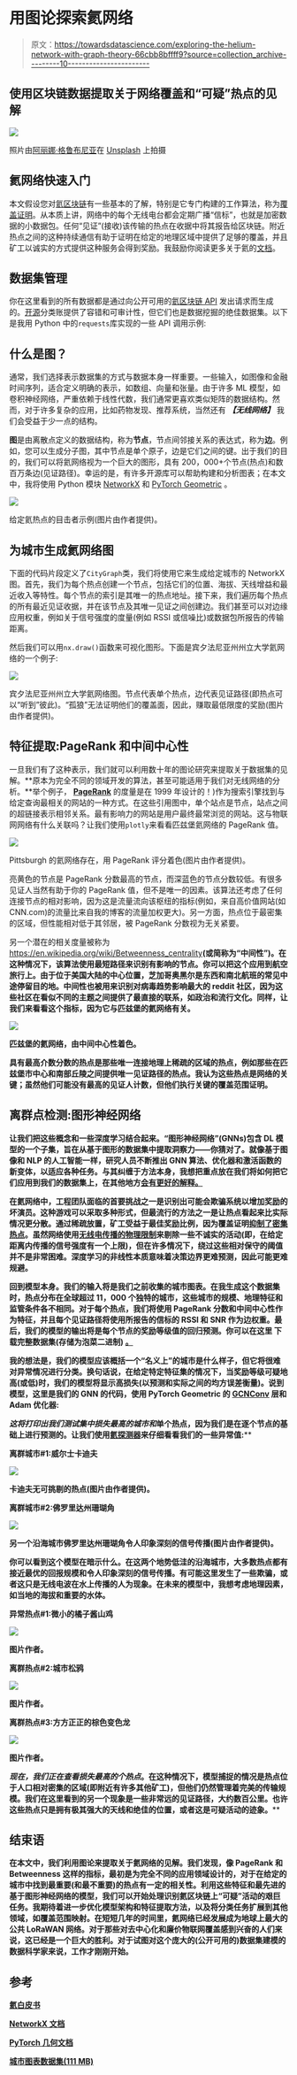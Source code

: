 # 用图论探索氦网络

> 原文：<https://towardsdatascience.com/exploring-the-helium-network-with-graph-theory-66cbb8bffff9?source=collection_archive---------10----------------------->

## 使用区块链数据提取关于网络覆盖和“可疑”热点的见解

![](img/ce97b54b2834c7ba62125ee3cc15b724.png)

照片由[阿丽娜·格鲁布尼亚](https://unsplash.com/@alinnnaaaa?utm_source=medium&utm_medium=referral)在 [Unsplash](https://unsplash.com?utm_source=medium&utm_medium=referral) 上拍摄

## 氦网络快速入门

本文假设您对[氦区块链](https://www.helium.com/)有一些基本的了解，特别是它专门构建的工作算法，称为[覆盖证明](https://docs.helium.com/blockchain/proof-of-coverage)。从本质上讲，网络中的每个无线电台都会定期广播“信标”，也就是加密数据的小数据包。任何“见证”(接收)该传输的热点在收据中将其报告给区块链。附近热点之间的这种持续通信有助于证明在给定的地理区域中提供了足够的覆盖，并且矿工以诚实的方式提供这种服务会得到奖励。我鼓励你阅读更多关于氦的[文档](https://docs.helium.com/)。

## 数据集管理

你在这里看到的所有数据都是通过向公开可用的[氦区块链 API](https://docs.helium.com/api/blockchain/introduction/) 发出请求而生成的。[开源](https://github.com/helium/blockchain-http/blob/master/LICENSE)分类账提供了容错和可审计性，但它们也是数据挖掘的绝佳数据集。以下是我用 Python 中的`requests`库实现的一些 API 调用示例:

## 什么是图？

通常，我们选择表示数据集的方式与数据本身一样重要。一些输入，如图像和金融时间序列，适合定义明确的表示，如数组、向量和张量。由于许多 ML 模型，如卷积神经网络，严重依赖于线性代数，我们通常更喜欢类似矩阵的数据结构。然而，对于许多复杂的应用，比如药物发现、推荐系统，当然还有 ***【无线网络】*** 我们会受益于少一点的结构。

**图**是由离散点定义的数据结构，称为**节点**，节点间邻接关系的表达式，称为**边**。例如，您可以生成分子图，其中节点是单个原子，边是它们之间的键。出于我们的目的，我们可以将氦网络视为一个巨大的图形，具有 200，000+个节点(热点)和数百万条边(见证路径)。幸运的是，有许多开源库可以帮助构建和分析图表；在本文中，我将使用 Python 模块 [NetworkX](https://networkx.org/) 和 [PyTorch Geometric](https://pytorch-geometric.readthedocs.io/en/latest/) 。

![](img/3fd557cfbcac7a9b6d28dfc47dc5417f.png)

给定氦热点的目击者示例(图片由作者提供)。

## 为城市生成氦网络图

下面的代码片段定义了`CityGraph`类，我们将使用它来生成给定城市的 NetworkX 图。首先，我们为每个热点创建一个节点，包括它们的位置、海拔、天线增益和最近收入等特性。每个节点的索引是其唯一的热点地址。接下来，我们遍历每个热点的所有最近见证收据，并在该节点及其唯一见证之间创建边。我们甚至可以对边缘应用权重，例如关于信号强度的度量(例如 RSSI 或信噪比)或数据包所报告的传输距离。

然后我们可以用`nx.draw()`函数来可视化图形。下面是宾夕法尼亚州州立大学氦网络的一个例子:

![](img/8943f1e8b0a7af63d51b30d024587825.png)

宾夕法尼亚州州立大学氦网络图。节点代表单个热点，边代表见证路径(即热点可以“听到”彼此)。“孤狼”无法证明他们的覆盖面，因此，赚取最低限度的奖励(图片由作者提供)。

## 特征提取:PageRank 和中间中心性

一旦我们有了这种表示，我们就可以利用数十年的图论研究来提取关于数据集的见解。**原本为完全不同的领域开发的算法，甚至可能适用于我们对无线网络的分析。**举个例子， [**PageRank**](http://ilpubs.stanford.edu:8090/422/1/1999-66.pdf) 的度量是在 1999 年设计的！)作为搜索引擎找到与给定查询最相关的网站的一种方式。在这些引用图中，单个站点是节点，站点之间的超链接表示相邻关系。最有影响力的网站是用户最终最常浏览的网站。这与物联网网络有什么关联吗？让我们使用`plotly`来看看匹兹堡氦网络的 PageRank 值。

![](img/75ae691a961608db1dab68b9e6a543c5.png)

Pittsburgh 的氦网络存在，用 PageRank 评分着色(图片由作者提供)。

亮黄色的节点是 PageRank 分数最高的节点，而深蓝色的节点分数较低。有很多见证人当然有助于你的 PageRank 值，但不是唯一的因素。该算法还考虑了任何连接节点的相对影响，因为这是流量流向该枢纽的指标(例如，来自高价值网站(如 CNN.com)的流量比来自我的博客的流量加权更大)。另一方面，热点位于最密集的区域，但性能相对低于其邻居，被 PageRank 分数视为无关紧要。

另一个潜在的相关度量被称为<https://en.wikipedia.org/wiki/Betweenness_centrality>****(或简称为“中间性”)。在这种情况下，该算法使用最短路径来识别有影响的节点。你可以把这个应用到航空旅行上。由于位于美国大陆的中心位置，芝加哥奥黑尔是东西和南北航班的常见中途停留目的地。中间性也被用来识别对病毒趋势影响最大的 reddit 社区，因为这些社区在看似不同的主题之间提供了最直接的联系，如政治和流行文化。同样，让我们来看看这个指标，因为它与匹兹堡的氦网络有关。****

****![](img/63ebe435ab57e9c35fa6e3246ac32139.png)****

****匹兹堡的氦网络，由中间中心性着色。****

******具有最高介数分数的热点是那些唯一连接地理上稀疏的区域**的热点，例如那些在匹兹堡市中心和南部丘陵之间提供唯一见证路径的热点。我认为这些热点是网络的关键；虽然他们可能没有最高的见证人计数，但他们执行关键的覆盖范围证明。****

## ****离群点检测:图形神经网络****

****让我们把这些概念和一些深度学习结合起来。“图形神经网络”(GNNs)包含 DL 模型的一个子集，旨在从基于图形的数据集中提取洞察力——你猜对了。就像基于图像和 NLP 的人工智能一样，研究人员不断推出 GNN 算法、优化器和激活函数的新变体，以适应各种任务。与其纠缠于方法本身，我想把重点放在我们将如何把它们应用到我们的数据集上，在其他地方[会有更好的解释。](/a-gentle-introduction-to-graph-neural-network-basics-deepwalk-and-graphsage-db5d540d50b3)****

****在氦网络中，工程团队面临的首要挑战之一是**识别出可能会欺骗系统以增加奖励的坏演员**。这种游戏可以采取多种形式，但最流行的方法之一是让热点看起来比实际情况更分散。通过稀疏放置，矿工受益于最佳奖励比例，因为覆盖证明[抑制了密集热点](https://github.com/helium/HIP/blob/master/0017-hex-density-based-transmit-reward-scaling.md)。虽然网络使用[无线电传播的物理限制](http://whitepaper.helium.com/)来剔除一些不诚实的活动(即，在给定距离内传播的信号强度有一个上限)，但在许多情况下，绕过这些相对保守的阈值并不是非常困难。**深度学习的非线性本质意味着决策边界更难预测，因此可能更难规避。******

****回到模型本身。我们的输入将是我们之前收集的城市图表。在我生成这个数据集时，热点分布在全球超过 11，000 个独特的城市，这些城市的规模、地理特征和监管条件各不相同。对于每个热点，我们将使用 PageRank 分数和中间中心性作为特征，并且每个见证路径将使用所报告的信标的 RSSI 和 SNR 作为边权重。最后，我们的模型的输出将是每个节点的奖励等级值的回归预测。**你可以在这里** **下载完整数据集(存储为泡菜二进制)** [**。**](https://drive.google.com/file/d/1fOvY_l8bPuM_uDuxnVSx78Y7HJJUu58H/view?usp=sharing)****

****我的想法是，我们的模型应该概括一个“名义上”的城市是什么样子，但它将很难对异常情况进行分类。换句话说，在给定特定特征集的情况下，当奖励等级可疑地高(或低)时，**我们的模型将显示高损失**(以预测和实际之间的均方误差衡量)。说到模型，这里是我们的 GNN 的代码，使用 PyTorch Geometric 的 [GCNConv](https://arxiv.org/abs/1609.02907) 层和 Adam 优化器:****

****这将打印出我们测试集中损失最高的城市*和*单个热点，因为我们是在逐个节点的基础上进行预测的。让我们使用[氦探测器](https://explorer.helium.com/)来仔细看看我们的一些异常值:****

******离群城市#1:威尔士卡迪夫******

****![](img/1d7fc4846ba8b05faad96ea30c9e79f5.png)****

****卡迪夫无可挑剔的热点(图片由作者提供)。****

******离群城市#2:佛罗里达州珊瑚角******

****![](img/f4d437194762ccd6887cdbffd524a76f.png)****

****另一个沿海城市佛罗里达州珊瑚角令人印象深刻的信号传播(图片由作者提供)。****

****你可以看到这个模型在暗示什么。在这两个地势低洼的沿海城市，大多数热点都有接近最优的回报规模和令人印象深刻的信号传播。有可能这里发生了一些欺骗，或者这只是无线电波在水上传播的人为现象。在未来的模型中，我想考虑地理因素，如当地的海拔和重要的水体。****

******异常热点#1:微小的橘子酱山鸡******

****![](img/34cf0f388f537ccf0e42bbb432e79603.png)****

****图片作者。****

******离群热点#2:城市松鸦******

****![](img/242d19acd92432f8db16e06411622013.png)****

****图片作者。****

******离群热点#3:方方正正的棕色变色龙******

****![](img/4ad9be0aac3a07843e2618e2895e9a90.png)****

****图片作者。****

****现在，我们正在查看损失最高的*个热点*。在这种情况下，模型捕捉的情况是热点位于人口相对密集的区域(即附近有许多其他矿工)，但他们仍然管理着完美的传输规模。我们在这里看到的另一个现象是一些非常远的见证路径，大约数百公里。也许这些热点只是拥有极其强大的天线和绝佳的位置，或者这是可疑活动的迹象。****

## ****结束语****

****在本文中，我们利用图论来提取关于氦网络的见解。我们发现，像 PageRank 和 Betweenness 这样的指标，最初是为完全不同的应用领域设计的，对于在给定的城市中找到最重要(和最不重要)的热点有一定的相关性。利用这些特征和最先进的基于图形神经网络的模型，我们可以开始处理识别氦区块链上“可疑”活动的艰巨任务。我期待着进一步优化模型架构和特征提取方法，以及将分类任务扩展到其他领域，如覆盖范围映射。在短短几年的时间里，氦网络已经发展成为地球上最大的公共 LoRaWAN 网络。对于那些对去中心化和廉价物联网覆盖感到兴奋的人们来说，这已经是一个巨大的胜利。对于试图对这个庞大的(公开可用的)数据集建模的数据科学家来说，工作才刚刚开始。****

## ****参考****

****[氦白皮书](http://whitepaper.helium.com/)****

****[NetworkX 文档](https://networkx.org/)****

****[PyTorch 几何文档](https://pytorch-geometric.readthedocs.io/en/latest/index.html)****

****[城市图表数据集(111 MB)](https://drive.google.com/file/d/1fOvY_l8bPuM_uDuxnVSx78Y7HJJUu58H/view?usp=sharing)****